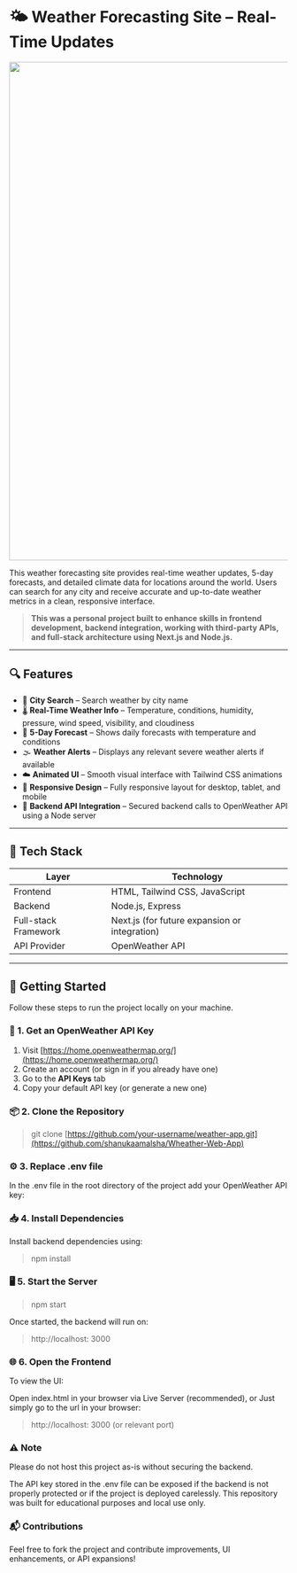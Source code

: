 # 🌤️ Weather Forecasting Site – Real-Time Updates

<p align="center">
<img src="https://i.postimg.cc/Njh3LmHH/image.png" width=900>
</p>

This weather forecasting site provides real-time weather updates, 5-day forecasts, and detailed climate data for locations around the world. Users can search for any city and receive accurate and up-to-date weather metrics in a clean, responsive interface.

> **This was a personal project built to enhance skills in frontend development, backend integration, working with third-party APIs, and full-stack architecture using Next.js and Node.js.**

---

## 🔍 Features

- 🔎 **City Search** – Search weather by city name
- 🌡️ **Real-Time Weather Info** – Temperature, conditions, humidity, pressure, wind speed, visibility, and cloudiness
- 📅 **5-Day Forecast** – Shows daily forecasts with temperature and conditions
- 🌫️ **Weather Alerts** – Displays any relevant severe weather alerts if available
- ☁️ **Animated UI** – Smooth visual interface with Tailwind CSS animations
- 📱 **Responsive Design** – Fully responsive layout for desktop, tablet, and mobile
- 🔐 **Backend API Integration** – Secured backend calls to OpenWeather API using a Node server

---

## 🧰 Tech Stack

| Layer        | Technology       |
|--------------|------------------|
| Frontend     | HTML, Tailwind CSS, JavaScript |
| Backend      | Node.js, Express |
| Full-stack Framework | Next.js (for future expansion or integration) |
| API Provider | OpenWeather API  |

---

## 🚀 Getting Started

Follow these steps to run the project locally on your machine.

### 🔑 1. Get an OpenWeather API Key
1. Visit [https://home.openweathermap.org/](https://home.openweathermap.org/)
2. Create an account (or sign in if you already have one)
3. Go to the **API Keys** tab
4. Copy your default API key (or generate a new one)

### 📦 2. Clone the Repository

> git clone [https://github.com/your-username/weather-app.git](https://github.com/shanukaamalsha/Wheather-Web-App)

### ⚙️ 3. Replace .env file
In the .env file in the root directory of the project add your OpenWeather API key:

### 📥 4. Install Dependencies
Install backend dependencies using:

> npm install

### 🖥️ 5. Start the Server

> npm start

Once started, the backend will run on:

> http://localhost: 3000

### 🌐 6. Open the Frontend
To view the UI:

Open index.html in your browser via Live Server (recommended), or
Just simply go to the url in your browser:

> http://localhost: 3000 (or relevant port)

### ⚠️ Note
Please do not host this project as-is without securing the backend.

The API key stored in the .env file can be exposed if the backend is not properly protected or if the project is deployed carelessly. This repository was built for educational purposes and local use only.

### 📬 Contributions
Feel free to fork the project and contribute improvements, UI enhancements, or API expansions!

